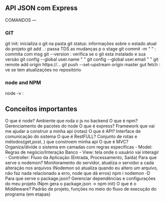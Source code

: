 ## API JSON com Express
COMANDOS —
### GIT
git init: inicializa o git na pasta
git status: informações sobre o estado atual do projeto
git add . : passa TDS as mudanças p o stage
git commit -m “ “ : commita com msg
git --version : verifica se o git esta instalado e sua versão
git config --global user.name " "
git config --global user.email " "
git remote add origin https://...
git push --set-upstream origin master
gut fetch : ve se tem atualizações no repositório

### node and NPM
node -v :

## Conceitos importantes

O que é node? Ambiente que roda o js no backend
O que é npm? Gerenciamento de pacotes do node
O que é express? Framework que vai me ajudar a construir a minha api (rotas)
O que é API? Interface de comunicação do sistema
O que é RestFULL? Conjunto de rotas e métodos(get,post..) que constroem minha api
O que é MVC? Organiza/divide o sistema em camadas com regras específicas - Model: Regras de negócio/Interação Banco - View: tela onde o usuário vai interagir - Controller: Fluxo da Aplicação (Entrada, Processamento, Saída)
Para que serve o nodemon? Monitoramento do servidor, atualiza o servidor a cada alteração nos arquivos (Nodemon só atualiza quando eu altero um arquivo, não faz nada relacionado a erro, node que dá erros)
npm i nodemon -D
Para que serve o package.json? Gerenciar dependências e configurações do meu projeto (Npm gera o package.json -> npm init) 
O que é o Middleware? Padrão de projeto, funções no meio do fluxo de execução do programa (em etapas)